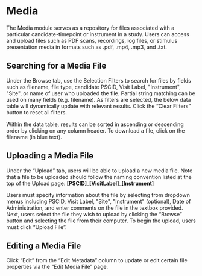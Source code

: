 # Media

The Media module serves as a repository for files associated with a particular candidate-timepoint or instrument in a study.  Users can access and upload files such as PDF scans, recordings, log files, or stimulus presentation media in formats such as .pdf, .mp4, .mp3, and .txt. 

## Searching for a Media File
Under the Browse tab, use the Selection Filters to search for files by fields such as filename, file type, candidate PSCID, Visit Label, "Instrument", "Site", or name of user who uploaded the file.  Partial string matching can be used on many fields (e.g. filename).  As filters are selected, the below data table will dynamically update with relevant results.  Click the “Clear Filters” button to reset all filters. 

Within the data table, results can be sorted in ascending or descending order by clicking on any column header. To download a file, click on the filename (in blue text). 

## Uploading a Media File
Under the “Upload” tab, users will be able to upload a new media file. 
Note that a file to be uploaded should follow the naming convention listed at the top of the Upload page: **[PSCID]****_****[VisitLabel]****_****[Instrument]**

Users must specify information about the file by selecting from dropdown menus including PSCID, Visit Label, "Site", "Instrument" (optional), Date of Administration, and enter comments on the file in the textbox provided. Next, users select the file they wish to upload by clicking the “Browse” button and selecting the file from their computer. To begin the upload, users must click “Upload File”. 

## Editing a Media File
Click “Edit” from the “Edit Metadata” column to update or edit certain file properties via the “Edit Media File” page. 
